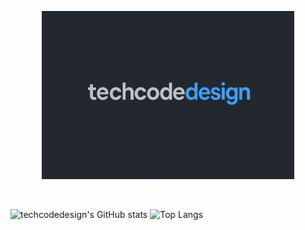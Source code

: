 <p align="center"><img width="80%" alt="Hello, I'm Anurag. I do open source!" src="./assets/techcodedesign.png" /></p>

<br />

![techcodedesign's GitHub stats](https://github-readme-stats.vercel.app/api?username=techcodedesign&show_icons=true&theme=transparent)
![Top Langs](https://github-readme-stats.vercel.app/api/top-langs/?username=techcodedesign&theme=transparent&layout=compact)

<!--START_SECTION:waka-->
<!--END_SECTION:waka-->